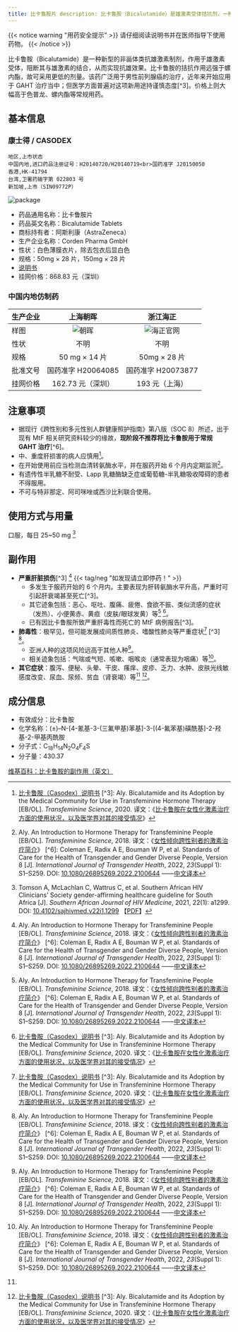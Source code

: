 ```yaml
---
title: 比卡鲁胺片 description: 比卡鲁胺（Bicalutamide）是雄激素受体拮抗剂，一种非甾体类抗雄激素。
---
```


{{< notice warning "用药安全提示" >}} 请仔细阅读说明书并在医师指导下使用药物。 {{< /notice >}}

比卡鲁胺（Bicalutamide）是一种新型的非甾体类抗雄激素制剂，作用于雄激素受体，阻断其与雄激素的结合，从而实现抗雄效果。比卡鲁胺的拮抗作用远强于螺内酯，故可采用更低的剂量。该药广泛用于男性前列腺癌的治疗，近年来开始应用于
GAHT 治疗当中；但医学方面普遍对这项新用途持谨慎态度[^3]。价格上则大幅高于色普龙、螺内酯等常规用药。

## 基本信息

### 康士得 / CASODEX

```csv
地区,上市状态
中国内地,进口药品注册证号：H20140720/H20140719<br>国药准字 J20150050
香港,HK-41794
台湾,卫署药输字第 022803 号
新加坡,上市（SIN09772P）
```

![package](/images/medicine/bicalutamide/a.jpg)

- 药品通用名称：比卡鲁胺片
- 药品英文名称：Bicalutamide Tablets
- 商标持有者：阿斯利康（AstraZeneca）
- 生产企业名称：Corden Pharma GmbH
- 性状：白色薄膜衣片，除去包衣后显白色
- 规格：50mg × 28 片，150mg × 28 片
- [说明书](./bicalutamide_zh.pdf)
- 挂网价格：868.83 元（深圳）

### 中国内地仿制药

| 生产企业 |                            上海朝晖                             |                                                      浙江海正                                                       |
| ---- | :---------------------------------------------------------: | :-------------------------------------------------------------------------------------------------------------: |
| 样图   | ![朝晖](https://www.zhpharma.com/uploads/65110b10/bikalu.jpg) | ![海正官网](https://www.hisunpharm.com/main/upload/2021-09-06/1630890122459ff8080817ba41e19736017bb8a05cdb1ec3.JPG) |
| 性状   |                             不明                              |                                                       不明                                                        |
| 规格   |                        50 mg × 14 片                         |                                                   50mg × 28 片                                                   |
| 批准文号 |                       国药准字 H20064085                        |                                                 国药准字 H20073877                                                  |
| 挂网价格 |                        162.73 元（深圳）                         |                                                    193 元（上海）                                                    |

## 注意事项

- 据现行《跨性别和多元性别人群健康照护指南》第八版（SOC 8）所述，出于现有 MtF 相关研究资料较少的缘故，**现阶段不推荐将比卡鲁胺用于常规 GAHT
  治疗**[^6]。
- 中、重度肝损害的病人应慎用[^2]。
- 在开始使用前应当检测血清转氨酶水平，并在服药开始 6 个月内定期监测[^5]。
- 有遗传性半乳糖不耐受、Lapp 乳糖酶缺乏症或葡萄糖-半乳糖吸收障碍的患者不得服用。
- 不可与特非那定、阿司咪唑或西沙比利联合使用。

## 使用方式与用量

口服，每日 25~50 mg [^1]

## 副作用

- **严重肝脏损伤**[^3] [^5] {{< tag/neg "如发现请立即停药！" >}}
  - 多发生于服药开始的 6 个月内。主要表现为肝转氨酶水平升高，严重时可引起肝衰竭甚至死亡[^3]。
  - 其它迹象包括：恶心、呕吐、腹痛、疲倦、食欲不振、类似流感的症状（发热）、小便黄赤、黄疸（皮肤/眼球发黄）等[^5] [^2]。
  - 已有因比卡鲁胺所致严重肝毒性而死亡的 MtF 病例报告[^3]。
- **肺毒性**：极罕见，但可能发展成间质性肺炎、嗜酸性肺炎等严重症状[^2] [^3] [^5]。
  - 亚洲人种的这项风险远高于其他人种[^5]。
  - 相关迹象包括：气喘或气短、咳嗽、咽喉炎（通常表现为咽痛）等[^5]。
- **其它症状**：腹泻、便秘、头晕、干皮、瘙痒、皮疹、乏力、水肿、皮肤光线敏感度改变、尿血、尿频、贫血（肾衰竭）等[^4] [^2]。

## 成分信息

- 有效成分：比卡鲁胺
- 化学名称：(±)–N-[4-氰基-3-(三氟甲基)苯基]-3-[(4-氟苯基)磺酰基]-2-羟基-2-甲基丙酰胺
- 分子式：C<sub>18</sub>H<sub>14</sub>N<sub>2</sub>O<sub>4</sub>F<sub>4</sub>S
- 分子量：430.37

[^1]: Tomson A, McLachlan C, Wattrus C, et al. Southern African HIV Clinicians’
Society gender-affirming healthcare guideline for South Africa [J]. *Southern
African Journal of HIV Medicine*, 2021, 22(1): a1299. DOI:
[10.4102/sajhivmed.v22i1.1299](https://doi.org/10.4102/sajhivmed.v22i1.1299)
【[PDF](https://www.ncbi.nlm.nih.gov/pmc/articles/PMC8517808/pdf/HIVMED-22-1299.pdf)】
[^2]: [比卡鲁胺（Casodex）说明书](https://tfsci.mtf.wiki/misc/casodex/) [^3]: Aly.
Bicalutamide and its Adoption by the Medical Community for Use in Transfeminine
Hormone Therapy [EB/OL]. *Transfeminine Science*, 2020.
译文：《[比卡鲁胺在女性化激素治疗方面的使用状况，以及医学界对其的接受情况](https://tfsci.mtf.wiki/articles/bica-adoption/)》
[^4]:
[维基百科：比卡鲁胺的副作用（英文）](https://en.wikipedia.org/wiki/Side_effects_of_bicalutamide)
[^5]: Aly. An Introduction to Hormone Therapy for Transfeminine People [EB/OL].
*Transfeminine Science*, 2018.
译文：《[女性倾向跨性别者的激素治疗简介](https://tfsci.mtf.wiki/articles/transfem-intro/)》 [^6]:
Coleman E, Radix A E, Bouman W P, et al. Standards of Care for the Health of
Transgender and Gender Diverse People, Version 8 [J]. *International Journal of
Transgender Health*, 2022, *23*(Suppl 1): S1–S259. DOI:
[10.1080/26895269.2022.2100644](https://doi.org/10.1080/26895269.2022.2100644)
——[中文译本](https://project-trans.org/SOC-8)
